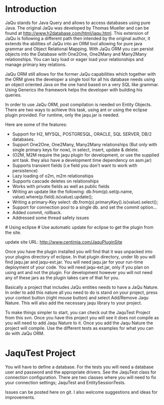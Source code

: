 # Introduction #
JaQu stands for Java Query and allows to access databases using pure Java. The original JaQu was developed by Thomas Mueller and can be found at http://www.h2database.com/html/jaqu.html. This extension of JaQu is following a different path then intended by the original author, it extends the abilities of JaQu into an ORM tool allowing for pure java grammar and Object Relational Mapping. With JaQu ORM you can persist objects into the Database with One2One, One2Many and Many2Many relationships. You can lazy load or eager load your relationships and manage primary key relations.

JaQu ORM still allows for the former JaQu capabilities which together with the ORM gives the developer a single tool for all his database needs using an object oriented Java on the one hand based on a very SQL like grammar. Using Generics the framework helps the developer with building his queries.

In order to use JaQu ORM, post compilation is needed on Entity Objects. There are two ways to achieve this task, using ant or using the eclipse plugin provided. For runtime, only the jaqu.jar is needed.

Here are some of the features:
<p><ul>
<li>Support for H2, MYSQL, POSTGRESQL, ORACLE, SQL SERVER, DB/2 databases.</li>
<li>Support One2One, One2Many, Many2Many relationships (But only with single primary keys for now), in select, insert, update & delete.</li>
<li>(O2M, M2M require the jaqu plugin for development, or use the supplied ant task. they also have a development time dependency on asm.jar)</li>
<li>Supports transient fields (i.e field you don't want to work with persistence)</li>
<li>Lazy loading of o2m, m2m relationships</li>
<li>Supports cascade deletes on relationships</li>
<li>Works with private fields as well as public fields</li>
<li>Writing an update like the following: db.from(p).set(p.name, value).where(p.field).is(value).update();</li>
<li>Writing a primary-Key select: db.from(p).primaryKey().is(value).select();</li>
<li>Support for connection pool to a single db. and set the commit option...</li>
<li>Added commit, rollback.</li>
<li>Addressed some thread safety issues</li>
</ul>
# Using eclipse #
Use automatic update for eclipse to get the plugin from the site.

update site URL: http://www.centimia.com/JaquPluginSite

Once you have the plugin installed you will find that it was unpacked into your plugins directory of eclipse. In that plugin directory, under lib you will find jaqu.jar and jaqu-ext.jar. You will need jaqu.jar for your run-time deployment of your code. You will need jaqu-ext.jar, only if you plan on using ant and not the plugin. For development however you will not need any of these jars as the plugin takes care of that for you.

Basically a project that includes JaQu entities needs to have a JaQu Nature. In order to add this nature all you need to do is stand on your project, press your context button (right mouse button) and select Add/Remove Jaqu Nature. This will also add the necessary jaqu library to your project.

To make things simpler to start, you can check out the JaquTest Project from this svn. Once you have this project you will see it does not compile as you will need to add Jaqu Nature to it. Once you add the Jaqu Nature the project will compile. Use the different tests as examples for what you can do with JaQu ORM.

# JaquTest Project #

You will have to define a database. For the tests you will need a database user and password and the appropriate drivers. See the JaquTest class for connection configuration. There are two classes where you will need to fix your connection settings; JaquTest and EntitySessionTests.

Issues can be posted here on git. I also welcome suggestions and ideas for improvements.
